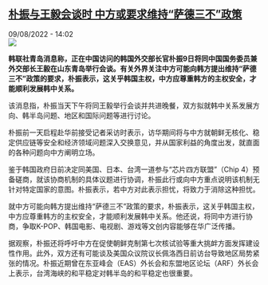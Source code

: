 <!--1660047312000-->
[朴振与王毅会谈时 中方或要求维持“萨德三不”政策](https://www.rfi.fr/cn/%E4%BA%9A%E6%B4%B2/20220809-%E6%9C%B4%E6%8C%AF%E4%B8%8E%E7%8E%8B%E6%AF%85%E4%BC%9A%E8%B0%88%E6%97%B6-%E4%B8%AD%E6%96%B9%E6%88%96%E8%A6%81%E6%B1%82%E7%BB%B4%E6%8C%81-%E8%90%A8%E5%BE%B7%E4%B8%89%E4%B8%8D-%E6%94%BF%E7%AD%96)
------

<div>09/08/2022 - 14:02</div><img src="https://s.rfi.fr/media/display/19fa1360-17db-11ed-82d5-005056bfb2b6/w:1280/p:16x9/W020220708405972595035.jpg"><p><strong>韩联社青岛消息称，正在中国访问的韩国外交部长官朴振9日将同中国国务委员兼外交部长王毅在山东青岛举行会谈。有关外界关注中方可能向韩方提出维持“萨德三不”政策的要求，朴振表示，这关乎韩国主权，中方应尊重韩方的主权安全，才能顺利发展韩中关系。                </strong></p><div ><p>该消息指，朴振当天下午将同王毅举行会谈并共进晚餐，双方拟就韩中关系发展方向、韩半岛问题、地区和国际问题等进行讨论。</p><p>朴振前一天启程赴华前接受记者采访时表示，访华期间将与中方就朝鲜无核化、稳定供应链等安全和经济领域问题深入交换意见，并从国家利益的角度出发，就直面的各种问题向中方阐明立场。</p><p>鉴于韩国政府日前决定同美国、日本、台湾一道参与“芯片四方联盟”（Chip 4）预备磋商，就该协商机制的具体议题进行协调，朴振此行或向中方重点说明该机制无针对特定国家的意图。朴振表示，若中方对此表示担忧，将致力于消除这种担忧。</p><p>就中方可能向韩方提出维持“萨德三不”政策的要求，朴振表示，这关乎韩国主权，中方应尊重韩方的主权安全，才能顺利发展韩中关系。他还说，将同中方进行协商，争取K-POP、韩国电影、电视剧、游戏等文创内容能够在华广泛传播。</p><p>据观察，朴振还将呼吁中方在促使朝鲜克制第七次核试验等重大挑衅方面发挥建设性作用。此外，双方还有可能谈及美国众议院议长佩洛西日前访台导致地区局势紧张的情况。朴振近期曾在东亚峰会（EAS）外长会和东盟地区论坛（ARF）外长会上表示，台湾海峡的和平稳定对韩半岛的和平稳定也很重要。</p><div data-selfpromo-newsletter></div><div data-selfpromo-app></div></div>
